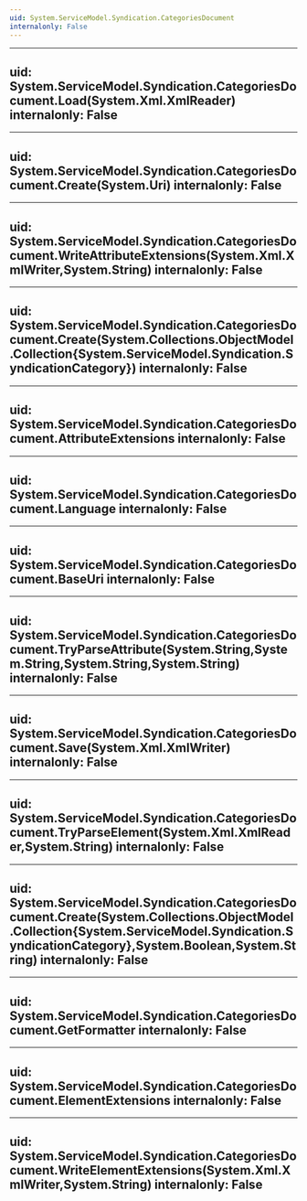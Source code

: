 ```yaml
---
uid: System.ServiceModel.Syndication.CategoriesDocument
internalonly: False
---
```


---
uid: System.ServiceModel.Syndication.CategoriesDocument.Load(System.Xml.XmlReader)
internalonly: False
---

---
uid: System.ServiceModel.Syndication.CategoriesDocument.Create(System.Uri)
internalonly: False
---

---
uid: System.ServiceModel.Syndication.CategoriesDocument.WriteAttributeExtensions(System.Xml.XmlWriter,System.String)
internalonly: False
---

---
uid: System.ServiceModel.Syndication.CategoriesDocument.Create(System.Collections.ObjectModel.Collection{System.ServiceModel.Syndication.SyndicationCategory})
internalonly: False
---

---
uid: System.ServiceModel.Syndication.CategoriesDocument.AttributeExtensions
internalonly: False
---

---
uid: System.ServiceModel.Syndication.CategoriesDocument.Language
internalonly: False
---

---
uid: System.ServiceModel.Syndication.CategoriesDocument.BaseUri
internalonly: False
---

---
uid: System.ServiceModel.Syndication.CategoriesDocument.TryParseAttribute(System.String,System.String,System.String,System.String)
internalonly: False
---

---
uid: System.ServiceModel.Syndication.CategoriesDocument.Save(System.Xml.XmlWriter)
internalonly: False
---

---
uid: System.ServiceModel.Syndication.CategoriesDocument.TryParseElement(System.Xml.XmlReader,System.String)
internalonly: False
---

---
uid: System.ServiceModel.Syndication.CategoriesDocument.Create(System.Collections.ObjectModel.Collection{System.ServiceModel.Syndication.SyndicationCategory},System.Boolean,System.String)
internalonly: False
---

---
uid: System.ServiceModel.Syndication.CategoriesDocument.GetFormatter
internalonly: False
---

---
uid: System.ServiceModel.Syndication.CategoriesDocument.ElementExtensions
internalonly: False
---

---
uid: System.ServiceModel.Syndication.CategoriesDocument.WriteElementExtensions(System.Xml.XmlWriter,System.String)
internalonly: False
---
